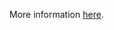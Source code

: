 More information [here](https://docs.bridgecrew.io/docs/ensure-that-detailed-monitoring-is-enabled-for-ec2-instances).
